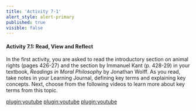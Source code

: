 ```yaml
---
title: 'Activity 7-1'
alert_style: alert-primary
published: true
visible: false
---
```

#### Activity 7.1: Read, View and Reflect

In the first activity, you are asked to read the introductory section on animal
rights (pages 426-27) and the section by Immanuel Kant (p. 428-29) in your
textbook, *Readings in Moral Philosophy* by Jonathan Wolff. As you read, take
notes in your Learning Journal, defining key terms and explaining key concepts.
Next, choose from the following videos to learn more about key terms from this
topic.

[plugin:youtube](https://www.youtube.com/watch?v=y3-BX-jN_Ac)
[plugin:youtube](https://www.youtube.com/watch?v=BDJ8xyQjyhM)
[plugin:youtube](https://www.youtube.com/watch?v=-wkdH_wluhw)

